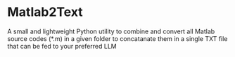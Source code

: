 # Matlab2Text
A small and lightweight Python utility to combine and convert all Matlab source codes (*.m)  in a given folder to concatanate them in a single TXT file that can be fed to your preferred LLM
